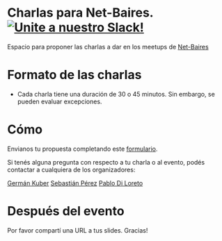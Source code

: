 # Charlas para Net-Baires. [![Unite a nuestro Slack!]()](http://slack.net-baires.com.ar/)
Espacio para proponer las charlas a dar en los meetups de  [Net-Baires](https://www.meetup.com/es-ES/Net-Baires/)

# Formato de las charlas
- Cada charla tiene una duración de 30 o 45 minutos. Sin embargo, se pueden evaluar excepciones.

# Cómo
Envianos tu propuesta completando este [formulario](https://bit.ly/speakernetbaires).

Si tenés alguna pregunta con respecto a tu charla o al evento, podés contactar a cualquiera de los organizadores:

[Germán Kuber](https://www.linkedin.com/in/germankuber)
[Sebastián Pérez](https://www.linkedin.com/in/sebaleoperez)
[Pablo Di Loreto](https://www.linkedin.com/in/pablodiloreto/)

# Después del evento
Por favor compartí una URL a tus slides.
Gracias!
